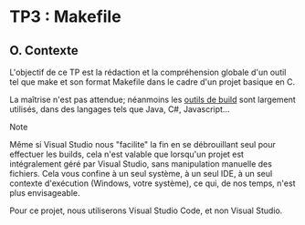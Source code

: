 # TP3 : Makefile

## O. Contexte

L'objectif de ce TP est la rédaction et la compréhension globale d'un outil tel que make et son format Makefile dans le cadre d'un projet basique en C.

La maîtrise n'est pas attendue;
néanmoins les [outils de build](https://en.wikipedia.org/wiki/List_of_build_automation_software) sont largement utilisés, dans des langages tels que Java, C#, Javascript...

> [!Note]
> Même si Visual Studio nous "facilite" la fin en se débrouillant seul pour effectuer les builds,
> cela n'est valable que lorsqu'un projet est intégralement géré par Visual Studio,
> sans manipulation manuelle des fichiers.
> Cela vous confine à un seul système, à un seul IDE, à un seul contexte d'exécution (Windows, votre système),
> ce qui, de nos temps, n'est plus envisageable.

Pour ce projet, nous utiliserons Visual Studio Code, et non Visual Studio.



